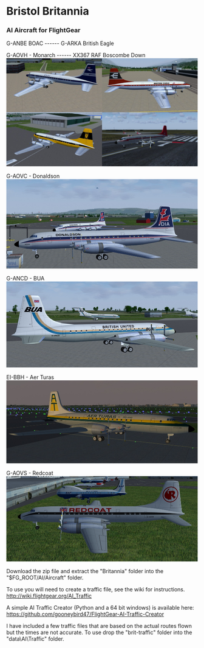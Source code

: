 # Bristol Britannia
### AI Aircraft for FlightGear



G-ANBE BOAC ------  G-ARKA British Eagle

G-AOVH - Monarch ------  XX367 RAF Boscombe Down
![Britannia](screenshots/brit-1.jpg)

G-AOVC - Donaldson
![Britannia](screenshots/brit-2.jpg)

G-ANCD - BUA
![Britannia](screenshots/brit-3.jpg)

EI-BBH - Aer Turas
![Britannia](screenshots/brit-4.jpg)

G-AOVS - Redcoat
![Britannia](screenshots/brit-5.jpg)

Download the zip file and extract the "Britannia" folder into the "$FG_ROOT/AI/Aircraft" folder.

To use you will need to create a traffic file, see the wiki for instructions.
 http://wiki.flightgear.org/AI_Traffic

A simple AI Traffic Creator (Python and a 64 bit windows) is available here: 
https://github.com/gooneybird47/FlightGear-AI-Traffic-Creator

I have included a few traffic files that are based on the actual routes flown but the times are not accurate. 
To use drop the "brit-traffic" folder into the "data\AI\Traffic\" folder.